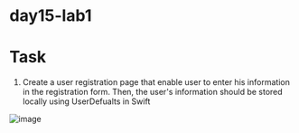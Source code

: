 # day15-lab1

# Task 
1. Create a user registration page that enable user to enter his information in the registration form. Then, the user's information should be stored locally using UserDefualts in Swift 

![image](https://user-images.githubusercontent.com/44459664/137200666-72b3568c-f41c-4c80-9191-dbaaf32e6646.png)
